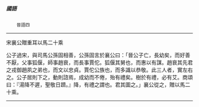 

##### 國語
　　`晉語四`

* * *

宋襄公贈重耳以馬二十乘

公子過宋，與司馬公孫固相善，公孫固言於襄公曰：「晉公子亡，長幼矣，而好善不厭，父事狐偃，師事趙衰，而長事賈佗。狐偃其舅也，而惠以有謀。趙衰其先君之戎御趙夙之弟也，而文以忠貞。賈佗公族也，而多識以恭敬。此三人者，實左右之。公子居則下之，動則諮焉，成幼而不倦，殆有禮矣。樹於有禮，必有艾。商頌曰：『湯降不遲，聖敬日躋。』降，有禮之謂也。君其圖之。」襄公從之，贈以馬二十乘。

* * *

